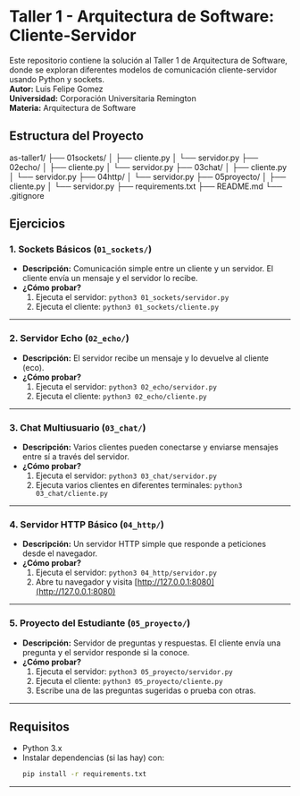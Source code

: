 # Taller 1 - Arquitectura de Software: Cliente-Servidor

Este repositorio contiene la solución al Taller 1 de Arquitectura de Software, donde se exploran diferentes modelos de comunicación cliente-servidor usando Python y sockets.  
**Autor:** Luis Felipe Gomez  
**Universidad:** Corporación Universitaria Remington  
**Materia:** Arquitectura de Software

## Estructura del Proyecto

as-taller1/
├── 01sockets/
│ ├── cliente.py
│ └── servidor.py
├── 02echo/
│ ├── cliente.py
│ └── servidor.py
├── 03chat/
│ ├── cliente.py
│ └── servidor.py
├── 04http/
│ └── servidor.py
├── 05proyecto/
│ ├── cliente.py
│ └── servidor.py
├── requirements.txt
├── README.md
└── .gitignore


## Ejercicios

### 1. Sockets Básicos (`01_sockets/`)

- **Descripción:** Comunicación simple entre un cliente y un servidor. El cliente envía un mensaje y el servidor lo recibe.
- **¿Cómo probar?**
  1. Ejecuta el servidor: `python3 01_sockets/servidor.py`
  2. Ejecuta el cliente: `python3 01_sockets/cliente.py`

---

### 2. Servidor Echo (`02_echo/`)

- **Descripción:** El servidor recibe un mensaje y lo devuelve al cliente (eco).
- **¿Cómo probar?**
  1. Ejecuta el servidor: `python3 02_echo/servidor.py`
  2. Ejecuta el cliente: `python3 02_echo/cliente.py`

---

### 3. Chat Multiusuario (`03_chat/`)

- **Descripción:** Varios clientes pueden conectarse y enviarse mensajes entre sí a través del servidor.
- **¿Cómo probar?**
  1. Ejecuta el servidor: `python3 03_chat/servidor.py`
  2. Ejecuta varios clientes en diferentes terminales: `python3 03_chat/cliente.py`

---

### 4. Servidor HTTP Básico (`04_http/`)

- **Descripción:** Un servidor HTTP simple que responde a peticiones desde el navegador.
- **¿Cómo probar?**
  1. Ejecuta el servidor: `python3 04_http/servidor.py`
  2. Abre tu navegador y visita [http://127.0.0.1:8080](http://127.0.0.1:8080)

---

### 5. Proyecto del Estudiante (`05_proyecto/`)

- **Descripción:** Servidor de preguntas y respuestas. El cliente envía una pregunta y el servidor responde si la conoce.
- **¿Cómo probar?**
  1. Ejecuta el servidor: `python3 05_proyecto/servidor.py`
  2. Ejecuta el cliente: `python3 05_proyecto/cliente.py`
  3. Escribe una de las preguntas sugeridas o prueba con otras.

---

## Requisitos

- Python 3.x
- Instalar dependencias (si las hay) con:
  ```bash
  pip install -r requirements.txt

---
